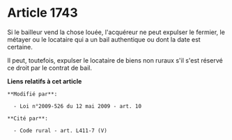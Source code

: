 # Article 1743

Si le bailleur vend la chose louée, l'acquéreur ne peut expulser le fermier, le métayer ou le locataire qui a un bail
authentique ou dont la date est certaine.

Il peut, toutefois, expulser le locataire de biens non ruraux s'il s'est réservé ce droit par le contrat de bail.

**Liens relatifs à cet article**

	**Modifié par**:

	  - Loi n°2009-526 du 12 mai 2009 - art. 10

	**Cité par**:

	  - Code rural - art. L411-7 (V)
